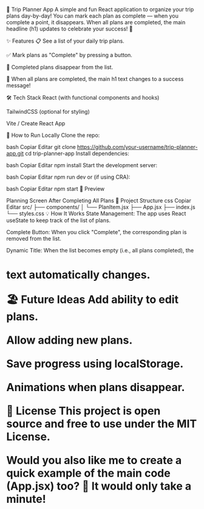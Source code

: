 🧳 Trip Planner App
A simple and fun React application to organize your trip plans day-by-day!
You can mark each plan as complete — when you complete a point, it disappears.
When all plans are completed, the main headline (h1) updates to celebrate your success! 🎉

✨ Features
📋 See a list of your daily trip plans.

✅ Mark plans as "Complete" by pressing a button.

🚀 Completed plans disappear from the list.

🎉 When all plans are completed, the main h1 text changes to a success message!

🛠️ Tech Stack
React (with functional components and hooks)

TailwindCSS (optional for styling)

Vite / Create React App

🚀 How to Run Locally
Clone the repo:

bash
Copiar
Editar
git clone https://github.com/your-username/trip-planner-app.git
cd trip-planner-app
Install dependencies:

bash
Copiar
Editar
npm install
Start the development server:

bash
Copiar
Editar
npm run dev
or (if using CRA):

bash
Copiar
Editar
npm start
📸 Preview

Planning Screen	After Completing All Plans
📂 Project Structure
css
Copiar
Editar
src/
├── components/
│   └── PlanItem.jsx
├── App.jsx
├── index.js
└── styles.css
💡 How It Works
State Management:
The app uses React useState to keep track of the list of plans.

Complete Button:
When you click "Complete", the corresponding plan is removed from the list.

Dynamic Title:
When the list becomes empty (i.e., all plans completed), the <h1> text automatically changes.

🏖️ Future Ideas
Add ability to edit plans.

Allow adding new plans.

Save progress using localStorage.

Animations when plans disappear.

📄 License
This project is open source and free to use under the MIT License.

Would you also like me to create a quick example of the main code (App.jsx) too? 🚀
It would only take a minute!
